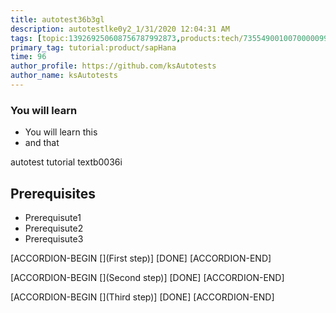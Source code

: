 ```yaml
---
title: autotest36b3gl
description: autotestlke0y2_1/31/2020 12:04:31 AM
tags: [topic:139269250608756787992873,products:tech/73554900100700000996,tutorial:experience/advanced]
primary_tag: tutorial:product/sapHana
time: 96
author_profile: https://github.com/ksAutotests
author_name: ksAutotests
---
```

### You will learn
- You will learn this
- and that

autotest tutorial textb0036i

## Prerequisites
- Prerequisute1
- Prerequisute2
- Prerequisute3

[ACCORDION-BEGIN [](First step)]
[DONE]
[ACCORDION-END]

[ACCORDION-BEGIN [](Second step)]
[DONE]
[ACCORDION-END]

[ACCORDION-BEGIN [](Third step)]
[DONE]
[ACCORDION-END]

